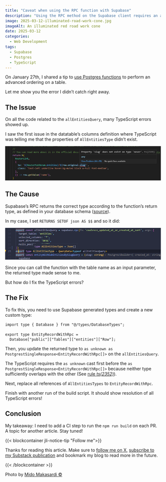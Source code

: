 ```yaml
---
title: "Caveat when using the RPC function with Supabase"
description: "Using the RPC method on the Supabase client requires an additional step and TypeScript is involved."
image: 2025-03-12-illuminated-road-work-cone.jpg
imageAlt: An illuminated red road work cone
date: 2025-03-12
categories:
  - Web Development
tags:
  - Supabase
  - Postgres
  - TypeScript
---
```


On January 27th, I shared a tip to [use Postgres functions](../../2025-01/the-order-by-clause-with-dates-in-supabase/index.md) to perform an advanced ordering on a table.

Let me show you the error I didn’t catch right away.

## The Issue

On all the code related to the `allEntitiesQuery`, many TypeScript errors showed up.

I saw the first issue in the datatable’s columns definition where TypeScript was telling me that the properties of `AllEntitiesType` didn’t exist.

![Code example with TypeScript error](code-example-with-typescript-error.png)

## The Cause

Supabase’s RPC returns the correct type according to the function’s return type, as defined in your database schema ([source](https://www.restack.io/docs/supabase-knowledge-supabase-rpc-typescript-guide)).

In my case, I set `RETURNS SETOF json AS $$` and so it did:

![Code example with proper type](code-example-with-proper-type.png)

Since you can call the function with the table name as an input parameter, the returned type made sense to me.

But how do I fix the TypeScript errors?

## The Fix

To fix this, you need to use Supabase generated types and create a new custom type:

```tsx
import type { Database } from "@/types/DatabaseTypes";

export type EntityRecordWithRpc =
  Database["public"]["Tables"]["entities"]["Row"];
```

Then, you update the returned type to `as unknown as PostgrestSingleResponse<EntityRecordWithRpc[]>` on the `allEntitiesQuery`.

The TypeScript requires the `as unknown` cast first before the `as PostgrestSingleResponse<EntityRecordWithRpc[]>` because neither type sufficiently overlaps with the other (See [rule _ts(2352)_](https://medium.com/@maciej.osytek/downcasting-in-typescript-how-to-avoid-the-ts-2352-error-632a7b122b16)).

Next, replace all references of `AllEntitiesTypes` to `EntityRecordWithRpc`.

Finish with another run of the build script. It should show resolution of all TypeScript errors!

## Conclusion

My takeaway: I need to add a CI step to run the `npm run build` on each PR. A topic for another article. Stay tuned!

{{< blockcontainer jli-notice-tip "Follow me">}}

Thanks for reading this article. Make sure to [follow me on X](https://x.com/LitzlerJeremie), [subscribe to my Substack publication](https://iamjeremie.substack.com/) and bookmark my blog to read more in the future.

{{< /blockcontainer >}}

Photo by [Mido Makasardi ©️](https://www.pexels.com/photo/red-led-traffic-cone-2743739/)
